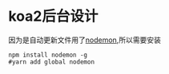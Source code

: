 # koa2后台设计
因为是自动更新文件用了[nodemon](https://www.npmjs.com/package/nodemon),所以需要安装
```shell
npm install nodemon -g
#yarn add global nodemon
```